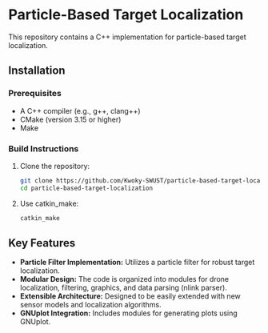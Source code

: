 
# Particle-Based Target Localization

This repository contains a C++ implementation for particle-based target localization.

## Installation

### Prerequisites

*   A C++ compiler (e.g., g++, clang++)
*   CMake (version 3.15 or higher)
*   Make

### Build Instructions

1.  Clone the repository:

    ```bash
    git clone https://github.com/Kwoky-SWUST/particle-based-target-localization.git
    cd particle-based-target-localization
    ```

2.  Use catkin_make:

    ```bash
    catkin_make
    ```

## Key Features

*   **Particle Filter Implementation:** Utilizes a particle filter for robust target localization.
*   **Modular Design:**  The code is organized into modules for drone localization, filtering, graphics, and data parsing (nlink parser).
*   **Extensible Architecture:** Designed to be easily extended with new sensor models and localization algorithms.
*   **GNUplot Integration:** Includes modules for generating plots using GNUplot.
